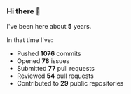 ### Hi there 👋

I've been here about **5** years.

In that time I've:

- Pushed **1076** commits
- Opened **78** issues
- Submitted **77** pull requests
- Reviewed **54** pull requests
- Contributed to **29** public repositories

<!-- ![My scrobbles](https://lastfm-recently-played.vercel.app/api?user=dotdub) -->
